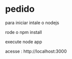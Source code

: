 # pedido

para iniciar intale o nodejs

rode o npm install

execute node app

acesse : http://localhost:3000
